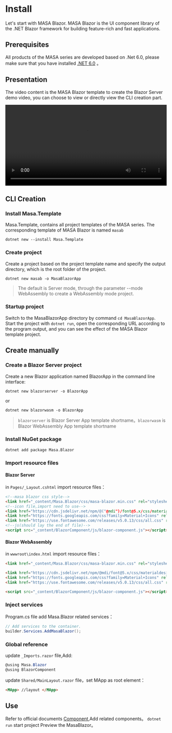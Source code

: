 # Install

Let's start with MASA Blazor. MASA Blazor is the UI component library of the .NET Blazor framework for building feature-rich and fast applications.

## Prerequisites

All products of the MASA series are developed based on .Net 6.0, please make sure that you have installed <a href="https://dotnet.microsoft.com/download/dotnet/6.0" target="_blank">.NET 6.0</a> 。

## Presentation

The video content is the MASA Blazor template to create the Blazor Server demo video, you can choose to view or directly view the CLI creation part. 

<video src="https://cdn.masastack.com/stack/images/website/masa-blazor/video.mp4" controls width="100%"></video>

## CLI Creation

### Install Masa.Template

Masa.Template, contains all project templates of the MASA series. The corresponding template of MASA Blazor is named `masab` 

```shell
dotnet new --install Masa.Template
```
### Create project

Create a project based on the project template name and specify the output directory, which is the root folder of the project. 

```shell
dotnet new masab -o MasaBlazorApp
```

> The default is Server mode, through the parameter --mode WebAssembly to create a WebAssembly mode project. 

### Startup project

Switch to the MasaBlazorApp directory by command `cd MasaBlazorApp`. 
Start the project with `dotnet run`, open the corresponding URL according to the program output, and you can see the effect of the MASA Blazor template project. 

## Create manually

### Create a Blazor Server project

Create a new Blazor application named BlazorApp in the command line interface: 

```shell
dotnet new blazorserver -o BlazorApp
```

or

```shell
dotnet new blazorwasm -o BlazorApp
```

> `blazorserver` is Blazor Server App template shortname。`blazorwasm` is Blazor WebAssembly App template shortname

### Install NuGet package

```shell
dotnet add package Masa.Blazor
```

### Import resource files

####  Blazor Server

in `Pages/_Layout.cshtml` import resource files：

```html
<!--masa blazor css style-->
<link href="_content/Masa.Blazor/css/masa-blazor.min.css" rel="stylesheet" />
<!--icon file,import need to use-->
<link href="https://cdn.jsdelivr.net/npm/@("@mdi")/font@5.x/css/materialdesignicons.min.css" rel="stylesheet">
<link href="https://fonts.googleapis.com/css?family=Material+Icons" rel="stylesheet">
<link href="https://use.fontawesome.com/releases/v5.0.13/css/all.css" rel="stylesheet">
<!--js(should lay the end of file)-->
<script src="_content/BlazorComponent/js/blazor-component.js"></script>
```

#### Blazor WebAssembly

in `wwwroot\index.html` import resource files：

```html
<link href="_content/Masa.Blazor/css/masa-blazor.min.css" rel="stylesheet" />

<link href="https://cdn.jsdelivr.net/npm/@mdi/font@5.x/css/materialdesignicons.min.css" rel="stylesheet">
<link href="https://fonts.googleapis.com/css?family=Material+Icons" rel="stylesheet">
<link href="https://use.fontawesome.com/releases/v5.0.13/css/all.css" rel="stylesheet">

<script src="_content/BlazorComponent/js/blazor-component.js"></script>
```
### Inject services 

Program.cs file add Masa.Blazor related services：

```csharp
// Add services to the container.
builder.Services.AddMasaBlazor();
```
### Global reference

update `_Imports.razor` file,Add:

```csharp
@using Masa.Blazor
@using BlazorComponent
```

update `Shared/MainLayout.razor` file，set MApp as root element：

```html
<MApp> //layout </MApp>
```
## Use

Refer to official documents [Component](https://masa-blazor-docs-dev.lonsid.cn/components/application),Add related components。
`dotnet run` start project Preview the MasaBlazor。

